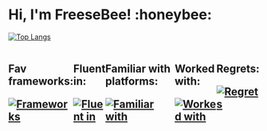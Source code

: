 <h1>
  Hi, I'm FreeseBee! :honeybee:
</h1>

[![Top Langs](https://github-readme-stats.vercel.app/api/top-langs/?username=Freesebee&theme=tokyonight&layout=compact&card_width=445&langs_count=6)](https://github.com/Freesebee/github-readme-stats)

<div style="display: flex">
  <div>
    <h2>Fav frameworks:
  
  [![Frameworks](https://skillicons.dev/icons?i=net,angular,&theme=light)](https://skillicons.dev)
    </h2>
  </div>
  
  <div>
    <h2>Fluent in:
  
  [![Fluent in](https://skillicons.dev/icons?i=ts,cs&theme=light)](https://skillicons.dev)
    </h2>
  </div>
  
  <div>
    <h2>Familiar with platforms:
  
  [![Familiar with](https://skillicons.dev/icons?i=azure,gcp,github,&theme=light)](https://skillicons.dev)
    </h2>
  </div>
  
  <div>
    <h2>Worked with:
  
  [![Worked with](https://skillicons.dev/icons?i=reactivex,postgres,mysql,docker,bootstrap,unity,blender,visualstudio,vscode,&theme=light)](https://skillicons.dev)
    </h2>
  </div>
  
  <div>
    <h2>Regrets:
  
  [![Regrets](https://skillicons.dev/icons?i=androidstudio,java,&theme=light)](https://skillicons.dev)
    </h2>
  </div>
</div>


